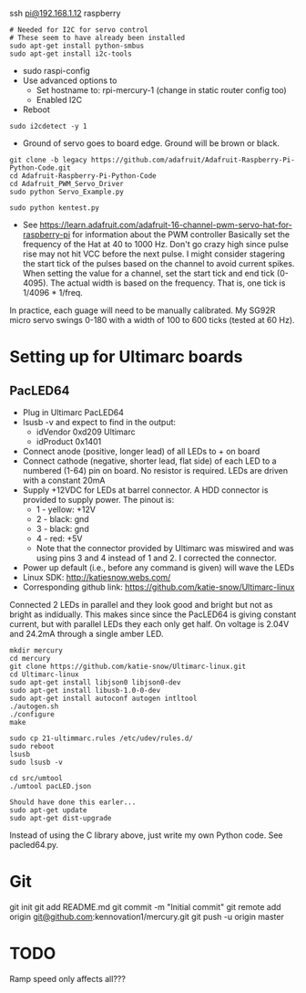 ssh pi@192.168.1.12
raspberry

```
# Needed for I2C for servo control
# These seem to have already been installed
sudo apt-get install python-smbus 
sudo apt-get install i2c-tools
```

* sudo raspi-config 
* Use advanced options to
  * Set hostname to: rpi-mercury-1 (change in static router config too)
  * Enabled I2C
* Reboot

```
sudo i2cdetect -y 1
```

* Ground of servo goes to board edge. Ground will be brown or black.

```
git clone -b legacy https://github.com/adafruit/Adafruit-Raspberry-Pi-Python-Code.git
cd Adafruit-Raspberry-Pi-Python-Code
cd Adafruit_PWM_Servo_Driver
sudo python Servo_Example.py

sudo python kentest.py
```

* See https://learn.adafruit.com/adafruit-16-channel-pwm-servo-hat-for-raspberry-pi for information about the PWM controller
Basically set the frequency of the Hat at 40 to 1000 Hz. Don't go crazy high since pulse rise may not hit VCC before the next pulse.
I might consider stagering the start tick of the pulses based on the channel to avoid current spikes.
When setting the value for a channel, set the start tick and end tick (0-4095). The actual width is based on the frequency. 
That is, one tick is 1/4096 * 1/freq.

In practice, each guage will need to be manually calibrated. My SG92R micro servo swings 0-180 with a width of 100 to 600 ticks 
(tested at 60 Hz).

# Setting up for Ultimarc boards

## PacLED64
* Plug in Ultimarc PacLED64
* lsusb -v and expect to find in the output:
  * idVendor           0xd209 Ultimarc
  * idProduct          0x1401
* Connect anode (positive, longer lead) of all LEDs to + on board
* Connect cathode (negative, shorter lead, flat side) of each LED to a numbered (1-64) pin on board. No resistor is required. LEDs are driven with a constant 20mA
* Supply +12VDC for LEDs at barrel connector. A HDD connector is provided to supply power. The pinout is:
  * 1 - yellow: +12V
  * 2 - black:  gnd
  * 3 - black:  gnd
  * 4 - red:    +5V
  * Note that the connector provided by Ultimarc was miswired and was using pins 3 and 4 instead of 1 and 2. I corrected the connector.
* Power up default (i.e., before any command is given) will wave the LEDs
* Linux SDK: http://katiesnow.webs.com/
* Corresponding github link: https://github.com/katie-snow/Ultimarc-linux

Connected 2 LEDs in parallel and they look good and bright but not as bright as indidually. This makes since since the PacLED64 is giving constant current, but with parallel LEDs they each only get half.
On voltage is 2.04V and 24.2mA through a single amber LED.
```
mkdir mercury
cd mercury
git clone https://github.com/katie-snow/Ultimarc-linux.git
cd Ultimarc-linux
sudo apt-get install libjson0 libjson0-dev
sudo apt-get install libusb-1.0-0-dev
sudo apt-get install autoconf autogen intltool
./autogen.sh
./configure
make

sudo cp 21-ultimmarc.rules /etc/udev/rules.d/
sudo reboot
lsusb
sudo lsusb -v

cd src/umtool
./umtool pacLED.json

Should have done this earler...
sudo apt-get update
sudo apt-get dist-upgrade
```

Instead of using the C library above, just write my own Python code. See pacled64.py.

# Git
git init
git add README.md 
git commit -m "Initial commit"
git remote add origin git@github.com:kennovation1/mercury.git
git push -u origin master

# TODO
Ramp speed only affects all???
